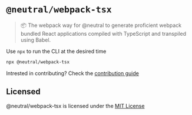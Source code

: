 # `@neutral/webpack-tsx`

> 📦 The webpack way for @neutral to generate proficient webpack bundled React applications compiled with TypeScript and transpiled using Babel.

Use `npx` to run the CLI at the desired time

```bash
npx @neutral/webpack-tsx
```

Intrested in contributing? Check the [contribution guide](https://github.com/rodzy/neutral/blob/master/.github/CONTRIBUTING.md)

## Licensed

@neutral/webpack-tsx is licensed under the [MIT License](https://opensource.org/licenses/MIT)
